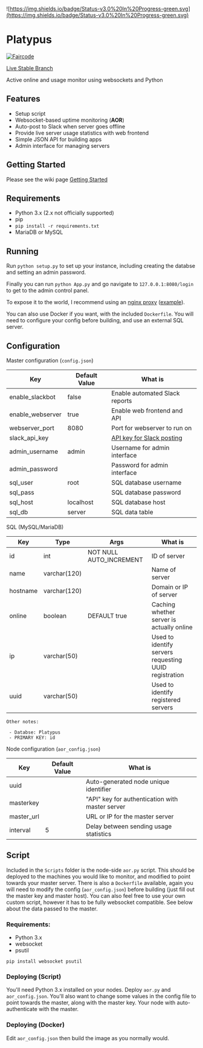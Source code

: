  ![https://img.shields.io/badge/Status-v3.0%20In%20Progress-green.svg](https://img.shields.io/badge/Status-v3.0%20In%20Progress-green.svg)

# Platypus

[![Faircode](https://faircode.io/product/Platypus/badge)](https://faircode.io/product/Platypus?utm_source=badge&utm_medium=badgelarge&utm_campaign=Platypus)

[Live Stable Branch](https://status.ggserv.xyz)

Active online and usage monitor using websockets and Python


## Features
 - Setup script
 - Websocket-based uptime monitoring (**AOR**)
 - Auto-post to Slack when server goes offline
 - Provide live server usage statistics with web frontend
 - Simple JSON API for building apps
 - Admin interface for managing servers

## Getting Started

Please see the wiki page [Getting Started](https://github.com/gmemstr/Platypus/wiki/Getting-Started)

## Requirements
 - Python 3.x (2.x not officially supported)
 - pip
  - `pip install -r requirements.txt`
 - MariaDB or MySQL

## Running
Run `python setup.py` to set up your instance, including creating the databse and setting an admin password.

Finally you can run `python App.py` and go navigate to `127.0.0.1:8080/login` to get to the admin control panel.

To expose it to the world, I recommend using an [nginx proxy](https://www.nginx.com/resources/admin-guide/reverse-proxy/) ([example](https://gist.github.com/gmemstr/5ec861fefa8354d5b9553938325b48e9)).

You can also use Docker if you want, with the included `Dockerfile`. You will need to configure
your config before building, and use an external SQL server.
## Configuration

Master configuration (`config.json`)

| Key | Default Value | What is |
| --- | ------------- | ------- |
| enable_slackbot | false | Enable automated Slack reports |
| enable_webserver | true | Enable web frontend and API | 
| webserver_port | 8080 | Port for webserver to run on |
| slack_api_key | | [API key for Slack posting](https://github.com/slackapi/python-slackclient) |
| admin_username | admin | Username for admin interface |
| admin_password | | Password for admin interface |
| sql_user | root | SQL database username |
| sql_pass | | SQL database password |
| sql_host | localhost | SQL database host |
| sql_db | server | SQL data table |

SQL (MySQL/MariaDB)

| Key | Type | Args | What is |
| --- | ------------- | --- | ------- |
| id | int | NOT NULL AUTO_INCREMENT | ID of server |
| name | varchar(120) | | Name of server |
| hostname | varchar(120) | | Domain or IP of server |
| online | boolean | DEFAULT true | Caching whether server is actually online |
| ip | varchar(50) | | Used to identify servers requesting UUID registration |
| uuid | varchar(50) | | Used to identify registered servers |

```
Other notes:

 - Databse: Platypus
 - PRIMARY KEY: id
```

Node configuration (`aor_config.json`)

| Key | Default Value | What is |
| --- | ------------- | ------- |
| uuid |  | Auto-generated node unique identifier |
| masterkey | | "API" key for authentication with master server |
| master_url | | URL or IP for the master server |
| interval | 5 | Delay between sending usage statistics |


## Script

Included in the `Scripts` folder is the node-side `aor.py` script. This should be
deployed to the machines you would like to monitor, and modified to point towards
your master server. There is also a `Dockerfile` available, again you will need to modify the config (`aor_config.json`) before building (just fill out the master key and master host). You can also feel free to use your own custom script, however it has to be fully websocket compatible. See below about the data passed to the master.

### Requirements:

 - Python 3.x
 - websocket
 - psutil

`pip install websocket psutil`

### Deploying (Script)

You'll need Python 3.x installed on your nodes. Deploy `aor.py` and `aor_config.json`. You'll also want to change some values in the config file
to point towards the master, along with the master key. Your node with auto-authenticate
with the master.


### Deploying (Docker)

Edit `aor_config.json` then build the image as you normally would.